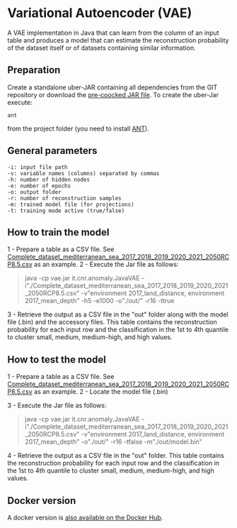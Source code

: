 # Variational Autoencoder (VAE)

A VAE implementation in Java that can learn from the column of an input table and produces a model that can estimate the reconstruction probability of the dataset itself or of datasets containing similar information.

## Preparation

Create a standalone uber-JAR containing all dependencies from the GIT repository or download the [pre-coocked JAR file](https://data.d4science.org/shub/E_RmlXSjJSbFVhZmVyT25YTFJJYlY1a3BJRWc0T0xueUVIOWNXamR3dStNV3RMZDl2WThJRE5rckY0b1cwWVU1Kw==).
To create the uber-Jar execute:

    ant
from the project folder (you need to install [ANT](https://ant.apache.org/manual/install.html)).

## General parameters
    -i: input file path
    -v: variable names (columns) separated by commas
    -h: number of hidden nodes
    -e: number of epochs
    -o: output folder
    -r: number of reconstruction samples
    -m: trained model file (for projections)
    -t: training mode active (true/false)
    

## How to train the model

1 - Prepare a table as a CSV file. See [Complete_dataset_mediterranean_sea_2017_2018_2019_2020_2021_2050RCP8.5.csv](https://github.com/cybprojects65/VariationalAutoencoder/blob/main/Complete_dataset_mediterranean_sea_2017_2018_2019_2020_2021_2050RCP8.5.csv)  as an example.
2 - Execute the Jar file as follows:

> java -cp vae.jar it.cnr.anomaly.JavaVAE
> -i"./Complete_dataset_mediterranean_sea_2017_2018_2019_2020_2021_2050RCP8.5.csv"
> -v"environment 2017_land_distance, environment 2017_mean_depth" -h5 -e1000 -o"./out/" -r16 -ttrue

3 - Retrieve the output as a CSV file in the "out" folder along with the model file (.bin) and the accessory files. This table contains the reconstruction probability for each input row and the classification in the 1st to 4th quantile to cluster small, medium, medium-high, and high values.


## How to test the model

1 - Prepare a table as a CSV file. See [Complete_dataset_mediterranean_sea_2017_2018_2019_2020_2021_2050RCP8.5.csv](https://github.com/cybprojects65/VariationalAutoencoder/blob/main/Complete_dataset_mediterranean_sea_2017_2018_2019_2020_2021_2050RCP8.5.csv)  as an example.
2 - Locate the model file (.bin)

3 - Execute the Jar file as follows:

> java -cp vae.jar it.cnr.anomaly.JavaVAE
> -i"./Complete_dataset_mediterranean_sea_2017_2018_2019_2020_2021_2050RCP8.5.csv"
> -v"environment 2017_land_distance, environment 2017_mean_depth" -o"./out/" -r16 -tfalse -m"./out/model.bin"

4 - Retrieve the output as a CSV file in the "out" folder. This table contains the reconstruction probability for each input row and the classification in the 1st to 4th quantile to cluster small, medium, medium-high, and high values.


## Docker version

A docker version is [also available on the Docker Hub](https://hub.docker.com/repository/docker/gianpaolocoro/variationalautoencoder/general).
